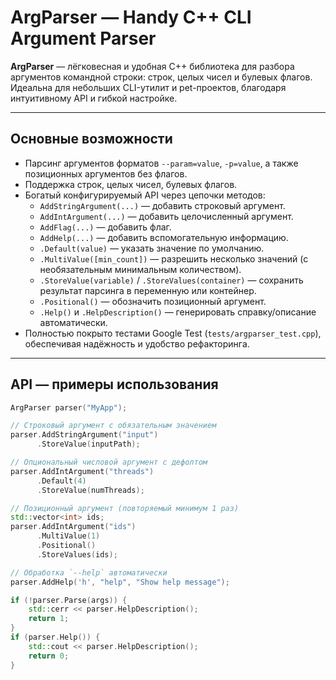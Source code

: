 # ArgParser — Handy C++ CLI Argument Parser

**ArgParser** — лёгковесная и удобная C++ библиотека для разбора аргументов командной строки: строк, целых чисел и булевых флагов.  
Идеальна для небольших CLI-утилит и pet-проектов, благодаря интуитивному API и гибкой настройке.

---

##  Основные возможности

- Парсинг аргументов форматов `--param=value`, `-p=value`, а также позиционных аргументов без флагов.
- Поддержка строк, целых чисел, булевых флагов.
- Богатый конфигурируемый API через цепочки методов:
  - `AddStringArgument(...)` — добавить строковый аргумент.
  - `AddIntArgument(...)` — добавить целочисленный аргумент.
  - `AddFlag(...)` — добавить флаг.
  - `AddHelp(...)` — добавить вспомогательную информацию.
  - `.Default(value)` — указать значение по умолчанию.
  - `.MultiValue([min_сount])` — разрешить несколько значений (с необязательным минимальным количеством).
  - `.StoreValue(variable)` / `.StoreValues(container)` — сохранить результат парсинга в переменную или контейнер.
  - `.Positional()` — обозначить позиционный аргумент.
  - `.Help()` и `.HelpDescription()` — генерировать справку/описание автоматически.
- Полностью покрыто тестами Google Test (`tests/argparser_test.cpp`), обеспечивая надёжность и удобство рефакторинга.

---

##  API — примеры использования

```cpp
ArgParser parser("MyApp");

// Строковый аргумент с обязательным значением
parser.AddStringArgument("input")
      .StoreValue(inputPath);

// Опциональный числовой аргумент с дефолтом
parser.AddIntArgument("threads")
      .Default(4)
      .StoreValue(numThreads);

// Позиционный аргумент (повторяемый минимум 1 раз)
std::vector<int> ids;
parser.AddIntArgument("ids")
      .MultiValue(1)
      .Positional()
      .StoreValues(ids);

// Обработка `--help` автоматически
parser.AddHelp('h', "help", "Show help message");

if (!parser.Parse(args)) {
    std::cerr << parser.HelpDescription();
    return 1;
}
if (parser.Help()) {
    std::cout << parser.HelpDescription();
    return 0;
}